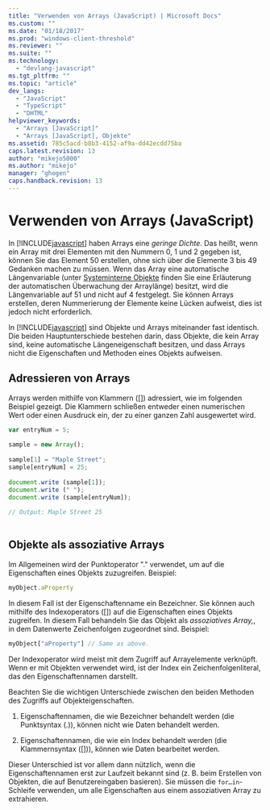 ```yaml
---
title: "Verwenden von Arrays (JavaScript) | Microsoft Docs"
ms.custom: ""
ms.date: "01/18/2017"
ms.prod: "windows-client-threshold"
ms.reviewer: ""
ms.suite: ""
ms.technology: 
  - "devlang-javascript"
ms.tgt_pltfrm: ""
ms.topic: "article"
dev_langs: 
  - "JavaScript"
  - "TypeScript"
  - "DHTML"
helpviewer_keywords: 
  - "Arrays [JavaScript]"
  - "Arrays [JavaScript], Objekte"
ms.assetid: 785c5acd-b8b3-4152-af9a-dd42ecdd75ba
caps.latest.revision: 13
author: "mikejo5000"
ms.author: "mikejo"
manager: "ghogen"
caps.handback.revision: 13
---
```

# Verwenden von Arrays (JavaScript)
In [!INCLUDE[javascript](../../javascript/includes/javascript-md.md)] haben Arrays eine *geringe Dichte*.  Das heißt, wenn ein Array mit drei Elementen mit den Nummern 0, 1 und 2 gegeben ist, können Sie das Element 50 erstellen, ohne sich über die Elemente 3 bis 49 Gedanken machen zu müssen.  Wenn das Array eine automatische Längenvariable \(unter [Systeminterne Objekte](../../javascript/intrinsic-objects-javascript.md) finden Sie eine Erläuterung der automatischen Überwachung der Arraylänge\) besitzt, wird die Längenvariable auf 51 und nicht auf 4 festgelegt.  Sie können Arrays erstellen, deren Nummerierung der Elemente keine Lücken aufweist, dies ist jedoch nicht erforderlich.  
  
 In [!INCLUDE[javascript](../../javascript/includes/javascript-md.md)] sind Objekte und Arrays miteinander fast identisch.  Die beiden Hauptunterschiede bestehen darin, dass Objekte, die kein Array sind, keine automatische Längeneigenschaft besitzen, und dass Arrays nicht die Eigenschaften und Methoden eines Objekts aufweisen.  
  
## Adressieren von Arrays  
 Arrays werden mithilfe von Klammern \(\[\]\) adressiert, wie im folgenden Beispiel gezeigt.  Die Klammern schließen entweder einen numerischen Wert oder einen Ausdruck ein, der zu einer ganzen Zahl ausgewertet wird.  
  
```javascript  
var entryNum = 5;  
  
sample = new Array();  
  
sample[1] = "Maple Street";  
sample[entryNum] = 25;  
  
document.write (sample[1]);  
document.write (" ");  
document.write (sample[entryNum]);  
  
// Output: Maple Street 25  
  
```  
  
## Objekte als assoziative Arrays  
 Im Allgemeinen wird der Punktoperator "." verwendet, um auf die Eigenschaften eines Objekts zuzugreifen.  Beispiel:  
  
```javascript  
myObject.aProperty  
```  
  
 In diesem Fall ist der Eigenschaftenname ein Bezeichner.  Sie können auch mithilfe des Indexoperators \(\[\]\) auf die Eigenschaften eines Objekts zugreifen.  In diesem Fall behandeln Sie das Objekt als *assoziatives Array,*, in dem Datenwerte Zeichenfolgen zugeordnet sind.  Beispiel:  
  
```javascript  
myObject["aProperty"] // Same as above.  
```  
  
 Der Indexoperator wird meist mit dem Zugriff auf Arrayelemente verknüpft.  Wenn er mit Objekten verwendet wird, ist der Index ein Zeichenfolgenliteral, das den Eigenschaftennamen darstellt.  
  
 Beachten Sie die wichtigen Unterschiede zwischen den beiden Methoden des Zugriffs auf Objekteigenschaften.  
  
1.  Eigenschaftennamen, die wie Bezeichner behandelt werden \(die Punktsyntax \(.\)\), können nicht wie Daten behandelt werden.  
  
2.  Eigenschaftennamen, die wie ein Index behandelt werden \(die Klammernsyntax \(\[\]\)\), können wie Daten bearbeitet werden.  
  
 Dieser Unterschied ist vor allem dann nützlich, wenn die Eigenschaftennamen erst zur Laufzeit bekannt sind \(z. B. beim Erstellen von Objekten, die auf Benutzereingaben basieren\).  Sie müssen die `for…in`\-Schleife verwenden, um alle Eigenschaften aus einem assoziativen Array zu extrahieren.
